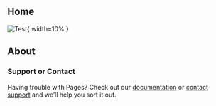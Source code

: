 ## Home

![Test](https://raw.githubusercontent.com/MatthewCalligaro/RacecarWebsite/master/assets/img/parts/camera.jpg){ width=10% }

## About

### Support or Contact

Having trouble with Pages? Check out our [documentation](https://help.github.com/categories/github-pages-basics/) or [contact support](https://github.com/contact) and we’ll help you sort it out.
